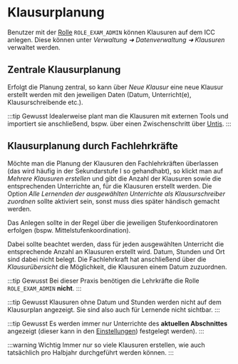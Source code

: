 # Klausurplanung

Benutzer mit der [Rolle](../admin/roles) `ROLE_EXAM_ADMIN` können Klausuren auf dem ICC anlegen. Diese können unter *Verwaltung ➜
Datenverwaltung ➜ Klausuren* verwaltet werden.

## Zentrale Klausurplanung

Erfolgt die Planung zentral, so kann über *Neue Klausur* eine neue Klausur erstellt werden mit den jeweiligen Daten (Datum,
Unterricht(e), Klausurschreibende etc.).

:::tip Gewusst
Idealerweise plant man die Klausuren mit externen Tools und importiert sie anschließend, bspw. über einen Zwischenschritt
über [Untis](../admin/import/untis).
:::

## Klausurplanung durch Fachlehrkräfte

Möchte man die Planung der Klausuren den Fachlehrkräften überlassen (das wird häufig in der Sekundarstufe I so gehandhabt),
so klickt man auf *Mehrere Klausuren erstellen* und gibt die Anzahl der Klausuren sowie die entsprechenden Unterrichte an,
für die Klausuren erstellt werden. Die Option *Alle Lernenden der ausgewählten Unterrichte als Klausurschreiber zuordnen*
sollte aktiviert sein, sonst muss dies später händisch gemacht werden.

Das Anlegen sollte in der Regel über die jeweiligen Stufenkoordinatoren erfolgen (bspw. Mittelstufenkoordination).

Dabei sollte beachtet werden, dass für jeden ausgewählten Unterricht die entsprechende Anzahl an Klausuren erstellt wird.
Datum, Stunden und Ort sind dabei nicht belegt. Die Fachlehrkraft hat anschließend über die *Klausurübersicht* die Möglichkeit,
die Klausuren einem Datum zuzuordnen.

:::tip Gewusst
Bei dieser Praxis benötigen die Lehrkräfte die Rolle `ROLE_EXAM_ADMIN` **nicht**.
:::

:::tip Gewusst
Klausuren ohne Datum und Stunden werden nicht auf dem Klausurplan angezeigt. Sie sind also auch für Lernende nicht sichtbar.
:::

:::tip Gewusst
Es werden immer nur Unterrichte des **aktuellen Abschnittes** angezeigt (dieser kann in den [Einstellungen](../admin/getting_started/sections))
festgelegt werden).
:::

:::warning Wichtig
Immer nur so viele Klausuren erstellen, wie auch tatsächlich pro Halbjahr durchgeführt werden können.
:::